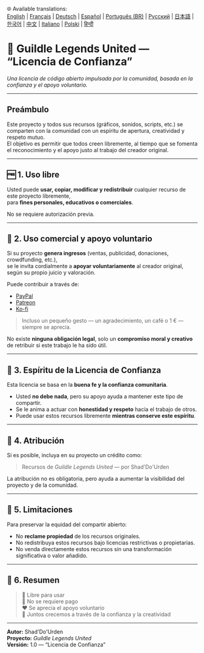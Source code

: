 🌐 Available translations:  
[English](LICENSE.md) | [Français](LICENSE.fr.md) | [Deutsch](LICENSE.de.md) | [Español](LICENSE.es.md) | [Português (BR)](LICENSE.br.md) | [Русский](LICENSE.ru.md) | [日本語](LICENSE.jp.md) | [한국어](LICENSE.kr.md) | [中文](LICENSE.cn.md) | [Italiano](LICENSE.it.md) | [Polski](LICENSE.pl.md) | [हिन्दी](LICENSE.in.md)

# 📜 Guildle Legends United — “Licencia de Confianza”
*Una licencia de código abierto impulsada por la comunidad, basada en la confianza y el apoyo voluntario.*

---

## Preámbulo
Este proyecto y todos sus recursos (gráficos, sonidos, scripts, etc.) se comparten con la comunidad con un espíritu de apertura, creatividad y respeto mutuo.  
El objetivo es permitir que todos creen libremente, al tiempo que se fomenta el reconocimiento y el apoyo justo al trabajo del creador original.

---

## 🆓 1. Uso libre
Usted puede **usar, copiar, modificar y redistribuir** cualquier recurso de este proyecto libremente,  
para **fines personales, educativos o comerciales**.

No se requiere autorización previa.

---

## 💼 2. Uso comercial y apoyo voluntario
Si su proyecto **genera ingresos** (ventas, publicidad, donaciones, crowdfunding, etc.),  
se le invita cordialmente a **apoyar voluntariamente** al creador original, según su propio juicio y valoración.

Puede contribuir a través de:
* [PayPal](https://www.paypal.com/paypalme/Shaddourden?country.x=FR&locale.x=fr_FR)
* [Patreon](https://www.patreon.com/c/ShadDoUrden)
* [Ko-fi](https://ko-fi.com/shaddourden)

> Incluso un pequeño gesto — un agradecimiento, un café o 1 € — siempre se aprecia.

No existe **ninguna obligación legal**, solo un **compromiso moral y creativo** de retribuir si este trabajo le ha sido útil.

---

## 🤝 3. Espíritu de la Licencia de Confianza
Esta licencia se basa en la **buena fe y la confianza comunitaria**.

- Usted **no debe nada**, pero su apoyo ayuda a mantener este tipo de compartir.  
- Se le anima a actuar con **honestidad y respeto** hacia el trabajo de otros.  
- Puede usar estos recursos libremente **mientras conserve este espíritu**.

---

## 🧾 4. Atribución
Si es posible, incluya en su proyecto un crédito como:
> Recursos de *Guildle Legends United* — por Shad'Do'Urden

La atribución no es obligatoria, pero ayuda a aumentar la visibilidad del proyecto y de la comunidad.

---

## 🚫 5. Limitaciones
Para preservar la equidad del compartir abierto:
- No **reclame propiedad** de los recursos originales.  
- No redistribuya estos recursos bajo licencias restrictivas o propietarias.  
- No venda directamente estos recursos sin una transformación significativa o valor añadido.

---

## 💬 6. Resumen
> 🎨 Libre para usar  
> 💸 No se requiere pago  
> ❤️ Se aprecia el apoyo voluntario  
> 🙏 Juntos crecemos a través de la confianza y la creatividad

---

**Autor:** Shad'Do'Urden  
**Proyecto:** *Guildle Legends United*  
**Versión:** 1.0 — “Licencia de Confianza”
